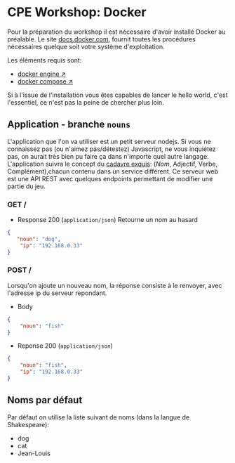 # CPE Workshop: Docker

Pour la préparation du workshop il est nécessaire d'avoir installé Docker au préalable.
Le site [docs.docker.com](https://docs.docker.com), fournit toutes les procédures nécessaires
quelque soit votre système d'exploitation.

Les éléments requis sont:
* [docker engine :arrow_upper_right:](https://docs.docker.com/engine/installation/) 
* [docker compose :arrow_upper_right:](https://docs.docker.com/compose/install/)

Si à l'issue de l'installation vous êtes capables de lancer le hello world, c'est l'essentiel, ce 
n'est pas la peine de chercher plus loin.

## Application - branche `nouns`

L'application que l'on va utiliser est un petit serveur nodejs. Si vous ne connaissez pas
(ou n'aimez pas/détestez) Javascript, ne vous inquiétez pas, on aurait très bien pu faire ça dans
n'importe quel autre langage.
L'application suivra le concept du [cadavre exquis][cadavre-exquis-wiki]: (*Nom*, Adjectif, Verbe,
Complément),chacun contenu dans un service différent.
Ce serveur web est une API REST avec quelques endpoints permettant de modifier une partie du jeu.

[cadavre-exquis-wiki]: https://www.wikiwand.com/fr/Cadavre_exquis_(jeu)

### GET /

+ Response 200 (`application/json`)
Retourne un nom au hasard

```json
{
   "noun": "dog",
    "ip": "192.168.0.33"
}
```

### POST /

Lorsqu'on ajoute un nouveau nom, la réponse consiste à le renvoyer, avec l'adresse
ip du serveur repondant.

+ Body
```json
{
    "noun": "fish"
}
```

+ Reponse 200 (`application/json`)
```json
{
    "noun": "fish",
    "ip": "192.168.0.33"
}
```

## Noms par défaut

Par défaut on utilise la liste suivant de noms (dans la langue de Shakespeare):

+ dog
+ cat
+ Jean-Louis
